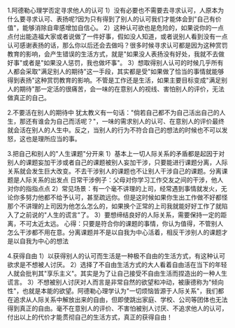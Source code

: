 1.阿德勒心理学否定寻求他人的认可
1）没有必要也不需要去寻求认可，人原本为什么要寻求认可、表扬呢?因为只有得到了别人的认可我们才能体会到"自己有价值"，能够消除自卑感增加自信心。
2）这种认可欲也是危险的，如果说你的一点点付出能造福大家或者说做了一件好事，假如没人知道，或者说别人看到没有一点认可感谢表扬的话，那么你以后还会去做吗？很多时候寻求认可都是因为这种赏罚教育的影响，会产生错误的生活方式，就是"如果没人表扬没有好处，我就不去做好事"或者是"如果没人惩罚，我也做坏事"。
3）想取得别人认可的时候几乎所有人都会采取"满足别人的期待"这一手段，其实都是受"如果做了恰当的事情就能够得到表扬"这种赏罚教育的影响。不管是工作还是生活，如果主要目标变成"满足别人的期待"那一定活的很痛苦，会一味的在意别人的视线、害怕别人的评价，无法做真正的自己。

2.不要活在别人的期待中
犹太教义有一句话："倘若自己都不为自己活出自己的人生，那还有谁会为自己而活呢？"，一味的需求别人的认可、在意别人的评价最终就会活在别人的人生中。反之，当别人的行为不符合自己的想法的时候也不可以发怒，这也是理所应当的事。

3.把自己和别人的"人生课题"分开来
1）基本上一切人际关系的矛盾都是起因于对别人的课题妄加干涉或者自己的课题被别人妄加干涉，只要能进行课题分离，人际关系就会发生巨大改变。不去干涉别人的课题也不让别人干涉自己的课题。分离课题是人际关系的出发点
日常干涉例子：父母对你学习工作交友之间的干涉，他人对你的指指点点
2）常见场景：有一个毫不讲理的上司，经常遇到事情就发火，无论你多努力他都不给予认可，甚至疏远你。但是这时候如果你生出工作做不好都怪那个不讲理的上司因为他怎么怎么的，如果换个正常的上司我就能好好工作了就陷入了之前说的"人生的谎言"了。
3）要想缔结良好的人际关系，需要保持一定的距离，不可太近太远。
心得：只要是符合你的课题的事情，你认为值得，不管别人怎么干涉都不用在意。分离课题并不是以自我为中心活着，相反干涉别人的课题才是以自我为中心的想法

4.获得自由
1）以获得别人的认可而生活是一种极不自由的生活方式，有这种认可欲求是不想被人讨厌。
2）选择了不自由生活方式的大人看着自由活在当下的年轻人就会批判其"享乐主义"。其实是为了让自己接受不自由生活而捏造出的一种人生谎言。
3）不想被别人讨厌对人而言是非常自然的欲望和冲动，被康德称为"倾向性"，也就是本能的欲望。阿德勒心理学认为"一切烦恼皆源于人际关系"，我们都在追求从人际关系中解放出来的自由，但即使跳出家庭、学校、公司等团体也无法得到真正的自由。毫不在意别人的评价、不害怕被别人讨厌、不追求他人的认可，付出以上的代价才能贯彻自己的生活方式，真正的获得自由！



